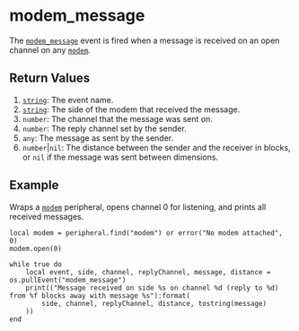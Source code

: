 # modem\_message

The [`modem_message`](modem_message.html) event is fired when a message is received on an open channel on any [`modem`](../peripheral/modem.html).

## Return Values

1. [`string`](https://www.lua.org/manual/5.1/manual.html#5.4): The event name.
2. [`string`](https://www.lua.org/manual/5.1/manual.html#5.4): The side of the modem that received the message.
3. `number`: The channel that the message was sent on.
4. `number`: The reply channel set by the sender.
5. `any`: The message as sent by the sender.
6. `number`|`nil`: The distance between the sender and the receiver in blocks, or `nil` if the message was sent between dimensions.

## Example

Wraps a [`modem`](../peripheral/modem.html) peripheral, opens channel 0 for listening, and prints all received messages.

```
local modem = peripheral.find("modem") or error("No modem attached", 0)
modem.open(0)

while true do
    local event, side, channel, replyChannel, message, distance = os.pullEvent("modem_message")
    print(("Message received on side %s on channel %d (reply to %d) from %f blocks away with message %s"):format(
        side, channel, replyChannel, distance, tostring(message)
    ))
end
```